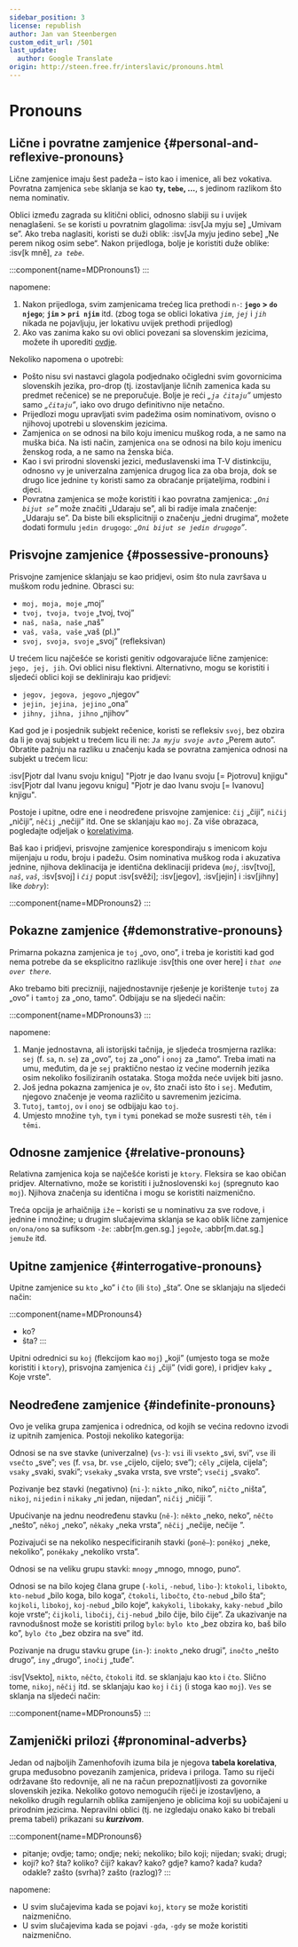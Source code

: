 ```yaml
---
sidebar_position: 3
license: republish
author: Jan van Steenbergen
custom_edit_url: /501
last_update:
  author: Google Translate
origin: http://steen.free.fr/interslavic/pronouns.html
---
```


# Pronouns

## Lične i povratne zamjenice \{#personal-and-reflexive-pronouns}

Lične zamjenice imaju šest padeža – isto kao i imenice, ali bez vokativa. Povratna zamjenica `sebe` sklanja se kao **`ty`, `tebe`, ...**, s jedinom razlikom što nema nominativ.

Oblici između zagrada su klitični oblici, odnosno slabiji su i uvijek nenaglašeni. `Se` se koristi u povratnim glagolima: :isv[Ja myju se] „Umivam se”. Ako treba naglasiti, koristi se duži oblik: :isv[Ja myju jedino sebe] „Ne perem nikog osim sebe“. Nakon prijedloga, bolje je koristiti duže oblike: :isv[k mně], _`za tebe`_.

:::component{name=MDPronouns1}
:::

napomene:

1. Nakon prijedloga, svim zamjenicama trećeg lica prethodi `n-`: **`jego` > `do njego`**; **`jim` > `pri njim`** itd. (zbog toga se oblici lokativa _`jim`_, _`jej`_ i _`jih`_ nikada ne pojavljuju, jer lokativu uvijek prethodi prijedlog)
2. Ako vas zanima kako su ovi oblici povezani sa slovenskim jezicima, možete ih uporediti [ovdje][1].

Nekoliko napomena o upotrebi:

- Pošto nisu svi nastavci glagola podjednako očigledni svim govornicima slovenskih jezika, pro-drop (tj. izostavljanje ličnih zamenica kada su predmet rečenice) se ne preporučuje. Bolje je reći _„`ja čitaju`”_ umjesto samo _„`čitaju`”_, iako ovo drugo definitivno nije netačno.
- Prijedlozi mogu upravljati svim padežima osim nominativom, ovisno o njihovoj upotrebi u slovenskim jezicima.
- Zamjenica `on` se odnosi na bilo koju imenicu muškog roda, a ne samo na muška bića. Na isti način, zamjenica `ona` se odnosi na bilo koju imenicu ženskog roda, a ne samo na ženska bića.
- Kao i svi prirodni slovenski jezici, međuslavenski ima T-V distinkciju, odnosno `vy` je univerzalna zamjenica drugog lica za oba broja, dok se drugo lice jednine `ty` koristi samo za obraćanje prijateljima, rodbini i djeci.
- Povratna zamjenica se može koristiti i kao povratna zamjenica: _„`Oni bijut se`”_ može značiti „Udaraju se”, ali bi radije imala značenje: „Udaraju se”. Da biste bili eksplicitniji o značenju „jedni drugima“, možete dodati formulu `jedin drugogo`: _„`Oni bijut se jedin drugogo`”_.

## Prisvojne zamjenice \{#possessive-pronouns}

Prisvojne zamjenice sklanjaju se kao pridjevi, osim što nula završava u muškom rodu jednine. Obrasci su:

- `moj, moja, moje` „moj”
- `tvoj, tvoja, tvoje` „tvoj, tvoj”
- `naš, naša, naše` „naš”
- `vaš, vaša, vaše` „vaš (pl.)”
- `svoj, svoja, svoje` „svoj” (refleksivan)

U trećem licu najčešće se koristi genitiv odgovarajuće lične zamjenice: `jego, jej, jih`. Ovi oblici nisu flektivni. Alternativno, mogu se koristiti i sljedeći oblici koji se dekliniraju kao pridjevi:

- `jegov, jegova, jegovo` „njegov”
- `jejin, jejina, jejino` „ona”
- `jihny, jihna, jihno` „njihov”

Kad god je i posjednik subjekt rečenice, koristi se refleksiv `svoj`, bez obzira da li je ovaj subjekt u trećem licu ili ne: _`Ja myju svoje avto`_ „Perem auto”. Obratite pažnju na razliku u značenju kada se povratna zamjenica odnosi na subjekt u trećem licu:

:isv[Pjotr dal Ivanu svoju knigu] "Pjotr je dao Ivanu svoju \[= Pjotrovu] knjigu"
:isv[Pjotr dal Ivanu jegovu knigu] "Pjotr je dao Ivanu svoju \[= Ivanovu] knjigu".

Postoje i upitne, odre ene i neodređene prisvojne zamjenice: `čij` „čiji”, `ničij` „ničiji”, `něčij` „nečiji” itd. One se sklanjaju kao `moj`. Za više obrazaca, pogledajte odjeljak o [korelativima][2].

Baš kao i pridjevi, prisvojne zamjenice korespondiraju s imenicom koju mijenjaju u rodu, broju i padežu. Osim nominativa muškog roda i akuzativa jednine, njihova deklinacija je identična deklinaciji prideva (_`moj`_, :isv[tvoj], _`naš`_, _`vaš`_, :isv[svoj] i _`čij`_ poput :isv[svěži]; :isv[jegov], :isv[jejin] i :isv[jihny] like _`dobry`_):

:::component{name=MDPronouns2}
:::

## Pokazne zamjenice \{#demonstrative-pronouns}

Primarna pokazna zamjenica je `toj` „ovo, ono”, i treba je koristiti kad god nema potrebe da se eksplicitno razlikuje :isv[this one over here] i _`that one over there`_.

Ako trebamo biti precizniji, najjednostavnije rješenje je korištenje `tutoj` za „ovo” i `tamtoj` za „ono, tamo”. Odbijaju se na sljedeći način:

:::component{name=MDPronouns3}
:::

napomene:

1. Manje jednostavna, ali istorijski tačnija, je sljedeća trosmjerna razlika: `sej` (f. `sa`, n. `se`) za „ovo”, `toj` za „ono” i `onoj` za „tamo“. Treba imati na umu, međutim, da je `sej` praktično nestao iz većine modernih jezika osim nekoliko fosiliziranih ostataka. Stoga možda neće uvijek biti jasno.
2. Još jedna pokazna zamjenica je `ov`, što znači isto što i `sej`. Međutim, njegovo značenje je veoma različito u savremenim jezicima.
3. `Tutoj`, `tamtoj`, `ov` i `onoj` se odbijaju kao `toj`.
4. Umjesto množine `tyh`, `tym` i `tymi` ponekad se može susresti `těh`, `těm` i `těmi`.

## Odnosne zamjenice \{#relative-pronouns}

Relativna zamjenica koja se najčešće koristi je `ktory`. Fleksira se kao običan pridjev. Alternativno, može se koristiti i južnoslovenski `koj` (spregnuto kao `moj`). Njihova značenja su identična i mogu se koristiti naizmenično.

Treća opcija je arhaičnija `iže` – koristi se u nominativu za sve rodove, i jednine i množine; u drugim slučajevima sklanja se kao oblik lične zamjenice `on/ona/ono` sa sufiksom `-že`: :abbr[m.gen.sg.] `jegože`, :abbr[m.dat.sg.] `jemuže` itd.

## Upitne zamjenice \{#interrogative-pronouns}

Upitne zamjenice su `kto` „ko” i `čto` (ili `što`) „šta”. One se sklanjaju na sljedeći način:

:::component{name=MDPronouns4}
* ko?
* šta?
:::

Upitni odrednici su `koj` (flekcijom kao `moj`) „koji” (umjesto toga se može koristiti i `ktory`), prisvojna zamjenica `čij` „čiji” (vidi gore), i pridjev `kaky` „ Koje vrste".

## Neodređene zamjenice \{#indefinite-pronouns}

Ovo je velika grupa zamjenica i odrednica, od kojih se većina redovno izvodi iz upitnih zamjenica. Postoji nekoliko kategorija:

Odnosi se na sve stavke (univerzalne) (`vs-`): `vsi` ili `vsekto` „svi, svi”, `vse` ili `vsečto` „sve”; `ves` (f. `vsa`, br. `vse` „cijelo, cijelo; sve”); `cěly` „cijela, cijela”; `vsaky` „svaki, svaki”; `vsekaky` „svaka vrsta, sve vrste”; `vsečij` „svako”.

Pozivanje bez stavki (negativno) (`ni-`): `nikto` „niko, niko”, `ničto` „ništa”, `nikoj`, `nijedin` i `nikaky` „ni jedan, nijedan”, `ničij` „ničiji ”.

Upućivanje na jednu neodređenu stavku (`ně-`): `někto` „neko, neko”, `něčto` „nešto”, `někoj` „neko”, `někaky` „neka vrsta”, `něčij` „nečije, nečije ”.

Pozivajući se na nekoliko nespecificiranih stavki (`poně–`): `poněkoj` „neke, nekoliko”, `poněkaky` „nekoliko vrsta”.

Odnosi se na veliku grupu stavki: `mnogy` „mnogo, mnogo, puno“.

Odnosi se na bilo kojeg člana grupe (`-koli`, `-nebud`, `libo-`): `ktokoli`, `libokto`, `kto-nebud` „bilo koga, bilo koga“, `čtokoli`, `libočto`, `čto-nebud` „bilo šta“; `kojkoli`, `libokoj`, `koj-nebud` „bilo koje“, `kakykoli`, `libokaky`, `kaky-nebud` „bilo koje vrste“; `čijkoli`, `libočij`, `čij-nebud` „bilo čije, bilo čije“. Za ukazivanje na ravnodušnost može se koristiti prilog `bylo`: `bylo kto` „bez obzira ko, baš bilo ko”, `bylo čto` „bez obzira na sve” itd.

Pozivanje na drugu stavku grupe (`in-`): `inokto` „neko drugi”, `inočto` „nešto drugo”, `iny` „drugo”, `inočij` „tuđe”.

:isv[Vsekto], `nikto`, `něčto`, `čtokoli` itd. se sklanjaju kao `kto` i `čto`. Slično tome, `nikoj`, `něčij` itd. se sklanjaju kao `koj` i `čij` (i stoga kao `moj`). `Ves` se sklanja na sljedeći način:

:::component{name=MDPronouns5}
:::

## Zamjenički prilozi \{#pronominal-adverbs}

Jedan od najboljih Zamenhofovih izuma bila je njegova **tabela korelativa**, grupa međusobno povezanih zamjenica, prideva i priloga. Tamo su riječi održavane što redovnije, ali ne na račun prepoznatljivosti za govornike slovenskih jezika. Nekoliko gotovo nemogućih riječi je izostavljeno, a nekoliko drugih regularnih oblika zamijenjeno je oblicima koji su uobičajeni u prirodnim jezicima. Nepravilni oblici (tj. ne izgledaju onako kako bi trebali prema tabeli) prikazani su _**kurzivom**_.

:::component{name=MDPronouns6}
* pitanje; ovdje; tamo; ondje; neki; nekoliko; bilo koji; nijedan; svaki; drugi;
* koji? ko? šta? koliko? čiji? kakav? kako? gdje? kamo? kada? kuda? odakle? zašto (svrha)? zašto (razlog)?
:::

napomene:

- U svim slučajevima kada se pojavi `koj`, `ktory` se može koristiti naizmenično.
- U svim slučajevima kada se pojavi `-gda`, `-gdy` se može koristiti naizmenično.

[1]: http://steen.free.fr/interslavic/slavic_pronouns.html
[2]: #pronominal-adverbs
